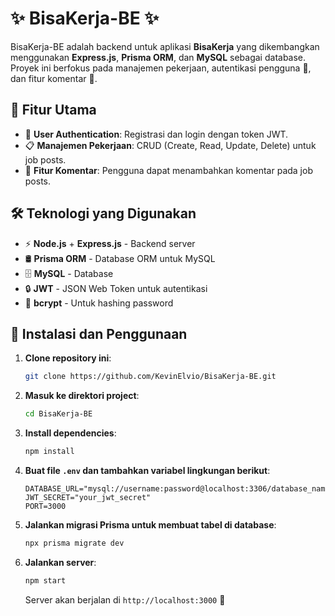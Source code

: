# ✨ BisaKerja-BE ✨

BisaKerja-BE adalah backend untuk aplikasi **BisaKerja** yang dikembangkan menggunakan **Express.js**, **Prisma ORM**, dan **MySQL** sebagai database. Proyek ini berfokus pada manajemen pekerjaan, autentikasi pengguna 🔐, dan fitur komentar 💬.

## 🎯 Fitur Utama
- 🔑 **User Authentication**: Registrasi dan login dengan token JWT.
- 📋 **Manajemen Pekerjaan**: CRUD (Create, Read, Update, Delete) untuk job posts.
- 💬 **Fitur Komentar**: Pengguna dapat menambahkan komentar pada job posts.

## 🛠️ Teknologi yang Digunakan
- ⚡ **Node.js** + **Express.js** - Backend server
- 🛢️ **Prisma ORM** - Database ORM untuk MySQL
- 🗄️ **MySQL** - Database
- 🔒 **JWT** - JSON Web Token untuk autentikasi
- 🔑 **bcrypt** - Untuk hashing password

## 🚀 Instalasi dan Penggunaan
1. **Clone repository ini**:
   ```bash
   git clone https://github.com/KevinElvio/BisaKerja-BE.git
   ```
2. **Masuk ke direktori project**:
   ```bash
   cd BisaKerja-BE
   ```
3. **Install dependencies**:
   ```bash
   npm install
   ```
4. **Buat file `.env` dan tambahkan variabel lingkungan berikut**:
   ```env
   DATABASE_URL="mysql://username:password@localhost:3306/database_name"
   JWT_SECRET="your_jwt_secret"
   PORT=3000
   ```
5. **Jalankan migrasi Prisma untuk membuat tabel di database**:
   ```bash
   npx prisma migrate dev
   ```
6. **Jalankan server**:
   ```bash
   npm start
   ```
   Server akan berjalan di `http://localhost:3000` 🚀

